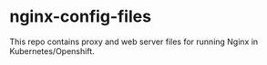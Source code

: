 # nginx-config-files
This repo contains proxy and web server files for running Nginx in Kubernetes/Openshift.
